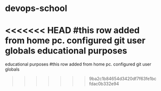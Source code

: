 # devops-school
<<<<<<< HEAD
#this row added from home pc. configured git user globals
educational purposes
=======
educational purposes
#this row added from home pc. configured git user globals
>>>>>>> 9ba2c1b84654d3420df7f63fe1bcfdac0b332e94
